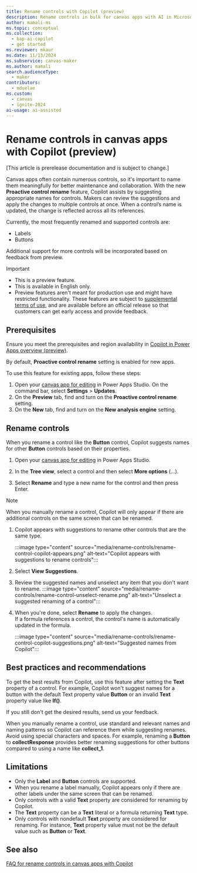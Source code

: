 ```yaml
---
title: Rename controls with Copilot (preview)
description: Rename controls in bulk for canvas apps with AI in Microsoft Power Apps.
author: mamali-ms
ms.topic: conceptual
ms.collection:
  - bap-ai-copilot
  - get started
ms.reviewer: mkaur
ms.date: 11/13/2024
ms.subservice: canvas-maker
ms.author: mamali
search.audienceType:
  - maker
contributors:
  - mduelae
ms.custom:
  - canvas
  - ignite-2024
ai-usage: ai-assisted
---
```


# Rename controls in canvas apps with Copilot (preview)

[This article is prerelease documentation and is subject to change.]

Canvas apps often contain numerous controls, so it's important to name them meaningfully for better maintenance and collaboration. With the new **Proactive control rename** feature, Copilot assists by suggesting appropriate names for controls. Makers can review the suggestions and apply the changes to multiple controls at once. When a control’s name is updated, the change is reflected across all its references.

Currently, the most frequently renamed and supported controls are:

- Labels
- Buttons

Additional support for more controls will be incorporated based on feedback from preview.

> [!IMPORTANT]
>
> - This is a preview feature.
> - This is available in English only.
> - Preview features aren't meant for production use and might have restricted functionality. These features are subject to [supplemental terms of use](https://go.microsoft.com/fwlink/?linkid=2189520), and are available before an official release so that customers can get early access and provide feedback.

## Prerequisites

Ensure you meet the prerequisites and region availability in [Copilot in Power Apps overview (preview)](../ai-overview.md#availability).

By default, **Proactive control rename** setting is enabled for new apps.

To use this feature for existing apps, follow these steps:

1. Open your [canvas app for editing](../edit-app.md) in Power Apps Studio. On the command bar, select **Settings** > **Updates**.
1. On the **Preview** tab, find and turn on the **Proactive control rename** setting.
1. On the **New** tab, find and turn on the **New analysis engine** setting.


## Rename controls

When you rename a control like the **Button** control, Copilot suggests names for other **Button** controls based on their properties.

1. Open your [canvas app for editing](../edit-app.md) in Power Apps Studio.

1. In the **Tree view**, select a control and then select **More options** (...).

1. Select **Rename** and type a new name for the control and then press Enter.

 > [!NOTE]
 > When you  manually rename a control, Copilot will only appear if there are additional controls on the same screen that can be renamed.

1. Copilot appears with suggestions to rename other controls that are the same type. 

    :::image type="content" source="media/rename-controls/rename-control-copilot-appears.png" alt-text="Copilot appears with suggestions to rename controls":::

1. Select **View Suggestions**.

1. Review the suggested names and unselect any item that you don't want to rename.
:::image type="content" source="media/rename-controls/rename-control-unselect-rename.png" alt-text="Unselect a suggested renaming of a control":::

1. When you're done, select **Rename** to apply the changes. <br>If a formula references a control, the control's name is automatically updated in the formula.

    :::image type="content" source="media/rename-controls/rename-control-copilot-suggestions.png" alt-text="Suggested names from Copilot":::


## Best practices and recommendations

To get the best results from Copilot, use this feature after setting the **Text** property of a control. For example, Copilot won't suggest names for a button with the default Text property value **Button** or an invalid **Text** property value like **If()**.

If you still don't get the desired results, send us your feedback.

When you manually rename a control, use standard and relevant names and naming patterns so Copilot can reference them while suggesting renames. Avoid using special characters and spaces. For example, renaming a **Button** to **collectResponse** provides better renaming suggestions for other buttons compared to using a name like **collect_1**.

## Limitations

- Only the **Label** and **Button** controls are supported.
- When you rename a label manually, Copilot appears only if there are other labels under the same screen that can be renamed.
- Only controls with a valid **Text** property are considered for renaming by Copilot. 
- The **Text** property can be a **Text** literal or a formula returning **Text** type.
- Only controls with nondefault **Text** property are considered for renaming. For instance, **Text** property value must not be the default value such as **Button** or **Text**.

## See also

[FAQ for rename controls in canvas apps with Copilot](../../common/faq-rename-control.md)
